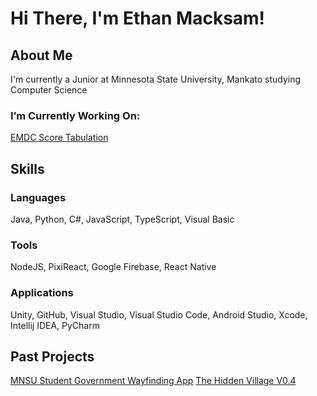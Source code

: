 # Hi There, I'm Ethan Macksam!
## About Me
I'm currently a Junior at Minnesota State University, Mankato studying Computer Science
### I’m Currently Working On:
[EMDC Score Tabulation](https://github.com/orgs/Fall-2024-EMDC-Team/repositories)
## Skills
### Languages
Java, Python, C#, JavaScript, TypeScript, Visual Basic
### Tools
NodeJS, PixiReact, Google Firebase, React Native
### Applications
Unity, GitHub, Visual Studio, Visual Studio Code, Android Studio, Xcode, Intellij IDEA, PyCharm
## Past Projects
[MNSU Student Government Wayfinding App](https://github.com/WayfindingWizards/WayfindingApp)
[The Hidden Village V0.4](https://github.com/JThoe26/hidden_village_v0.4)


<!--
**eMack27/eMack27** is a ✨ _special_ ✨ repository because its `README.md` (this file) appears on your GitHub profile.

Here are some ideas to get you started:

- 🔭 I’m currently working on ...
- 🌱 I’m currently learning ...
- 👯 I’m looking to collaborate on ...
- 🤔 I’m looking for help with ...
- 💬 Ask me about ...
- 📫 How to reach me: ...
- 😄 Pronouns: ...
- ⚡ Fun fact: ...
-->
